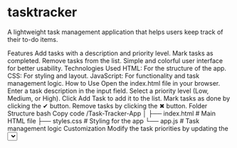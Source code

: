 # tasktracker

A lightweight task management application that helps users keep track of their to-do items.

Features
Add tasks with a description and priority level.
Mark tasks as completed.
Remove tasks from the list.
Simple and colorful user interface for better usability.
Technologies Used
HTML: For the structure of the app.
CSS: For styling and layout.
JavaScript: For functionality and task management logic.
How to Use
Open the index.html file in your browser.
Enter a task description in the input field.
Select a priority level (Low, Medium, or High).
Click Add Task to add it to the list.
Mark tasks as done by clicking the ✔ button.
Remove tasks by clicking the ✖ button.
Folder Structure
bash
Copy code
/Task-Tracker-App
│
├── index.html     # Main HTML file
├── styles.css     # Styling for the app
└── app.js      # Task management logic
Customization
Modify the task priorities by updating the <select> options in index.html.
Add animations or additional styles in styles.css for a personalized look.
Extend functionality (e.g., task filters, due dates) by updating script.js.
